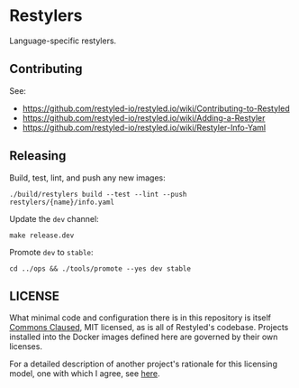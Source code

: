 # Restylers

Language-specific restylers.

## Contributing

See:

- https://github.com/restyled-io/restyled.io/wiki/Contributing-to-Restyled
- https://github.com/restyled-io/restyled.io/wiki/Adding-a-Restyler
- https://github.com/restyled-io/restyled.io/wiki/Restyler-Info-Yaml

## Releasing

Build, test, lint, and push any new images:

```console
./build/restylers build --test --lint --push restylers/{name}/info.yaml
```

Update the `dev` channel:

```console
make release.dev
```

Promote `dev` to `stable`:

```console
cd ../ops && ./tools/promote --yes dev stable
```

## LICENSE

What minimal code and configuration there is in this repository is itself
[Commons Claused][cc], MIT licensed, as is all of Restyled's codebase. Projects
installed into the Docker images defined here are governed by their own
licenses.

For a detailed description of another project's rationale for this licensing
model, one with which I agree, see [here][level].

[cc]: https://commonsclause.com/
[level]: https://leveljournal.com/source-available-licensing
